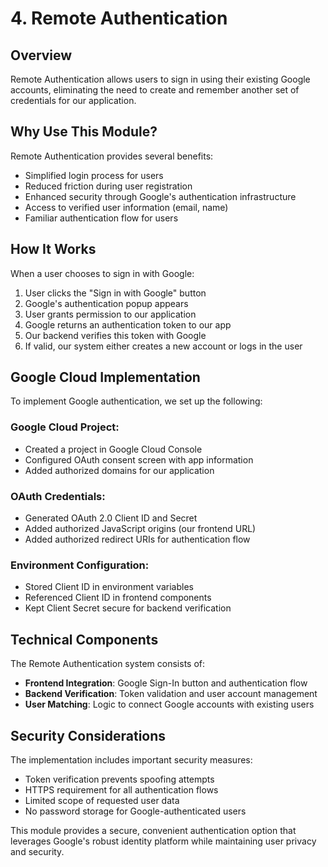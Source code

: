 # 4. Remote Authentication

## Overview
Remote Authentication allows users to sign in using their existing Google accounts, eliminating the need to create and remember another set of credentials for our application.

## Why Use This Module?
Remote Authentication provides several benefits:

- Simplified login process for users
- Reduced friction during user registration
- Enhanced security through Google's authentication infrastructure
- Access to verified user information (email, name)
- Familiar authentication flow for users

## How It Works
When a user chooses to sign in with Google:

1. User clicks the "Sign in with Google" button
2. Google's authentication popup appears
3. User grants permission to our application
4. Google returns an authentication token to our app
5. Our backend verifies this token with Google
6. If valid, our system either creates a new account or logs in the user

## Google Cloud Implementation
To implement Google authentication, we set up the following:

### Google Cloud Project:
- Created a project in Google Cloud Console
- Configured OAuth consent screen with app information
- Added authorized domains for our application

### OAuth Credentials:
- Generated OAuth 2.0 Client ID and Secret
- Added authorized JavaScript origins (our frontend URL)
- Added authorized redirect URIs for authentication flow

### Environment Configuration:
- Stored Client ID in environment variables
- Referenced Client ID in frontend components
- Kept Client Secret secure for backend verification

## Technical Components
The Remote Authentication system consists of:

- **Frontend Integration**: Google Sign-In button and authentication flow
- **Backend Verification**: Token validation and user account management
- **User Matching**: Logic to connect Google accounts with existing users

## Security Considerations
The implementation includes important security measures:

- Token verification prevents spoofing attempts
- HTTPS requirement for all authentication flows
- Limited scope of requested user data
- No password storage for Google-authenticated users

This module provides a secure, convenient authentication option that leverages Google's robust identity platform while maintaining user privacy and security.
